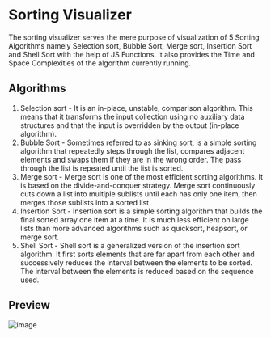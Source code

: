 # Sorting Visualizer

The sorting visualizer serves the mere purpose of visualization of 5 Sorting Algorithms namely Selection sort, Bubble Sort, Merge sort, Insertion Sort and Shell Sort with the help of JS Functions. It also provides the Time and Space Complexities of the algorithm currently running.

## Algorithms
1. Selection sort - It is an in-place, unstable, comparison algorithm. This means that it transforms the input collection using no auxiliary data structures and that the input is overridden by the output (in-place algorithm).
2. Bubble Sort - Sometimes referred to as sinking sort, is a simple sorting algorithm that repeatedly steps through the list, compares adjacent elements and swaps them if they are in the wrong order. The pass through the list is repeated until the list is sorted.
3. Merge sort - Merge sort is one of the most efficient sorting algorithms. It is based on the divide-and-conquer strategy. Merge sort continuously cuts down a list into multiple sublists until each has only one item, then merges those sublists into a sorted list.
4. Insertion Sort - Insertion sort is a simple sorting algorithm that builds the final sorted array one item at a time. It is much less efficient on large lists than more advanced algorithms such as quicksort, heapsort, or merge sort.
5. Shell Sort - Shell sort is a generalized version of the insertion sort algorithm. It first sorts elements that are far apart from each other and successively reduces the interval between the elements to be sorted. The interval between the elements is reduced based on the sequence used.

## Preview
![image](https://user-images.githubusercontent.com/76687631/180609757-05dcf179-2894-4478-bb00-42b72480f4f7.png)

